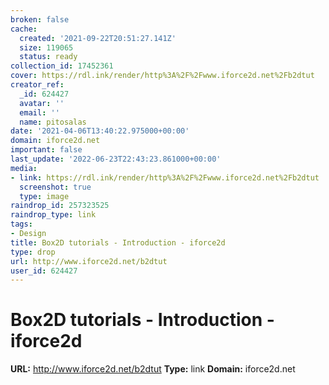 ```yaml
---
broken: false
cache:
  created: '2021-09-22T20:51:27.141Z'
  size: 119065
  status: ready
collection_id: 17452361
cover: https://rdl.ink/render/http%3A%2F%2Fwww.iforce2d.net%2Fb2dtut
creator_ref:
  _id: 624427
  avatar: ''
  email: ''
  name: pitosalas
date: '2021-04-06T13:40:22.975000+00:00'
domain: iforce2d.net
important: false
last_update: '2022-06-23T22:43:23.861000+00:00'
media:
- link: https://rdl.ink/render/http%3A%2F%2Fwww.iforce2d.net%2Fb2dtut
  screenshot: true
  type: image
raindrop_id: 257323525
raindrop_type: link
tags:
- Design
title: Box2D tutorials - Introduction - iforce2d
type: drop
url: http://www.iforce2d.net/b2dtut
user_id: 624427
---
```


# Box2D tutorials - Introduction - iforce2d

**URL:** http://www.iforce2d.net/b2dtut
**Type:** link
**Domain:** iforce2d.net
